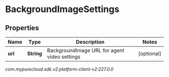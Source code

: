 # BackgroundImageSettings


## Properties

| Name | Type | Description | Notes |
| ------------ | ------------- | ------------- | ------------- |
| **url** | **String** | BackgroundImage URL for agent video settings |  [optional] |




_com.mypurecloud.sdk.v2:platform-client-v2:227.0.0_
